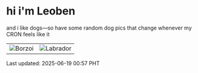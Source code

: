 # hi i'm Leoben

and i like dogs—so have some random dog pics that change whenever my CRON feels like it

|  |  |
|--------|----------|
| ![Borzoi](https://random-dog-vercel.vercel.app/api/random-borzoi?v=1750265862) | ![Labrador](https://random-dog-vercel.vercel.app/api/random-labrador?v=1750265862) |

Last updated: 2025-06-19 00:57 PHT

